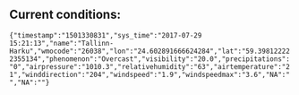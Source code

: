 ## Current conditions: 
 ``` {"timestamp":"1501330831","sys_time":"2017-07-29 15:21:13","name":"Tallinn-Harku","wmocode":"26038","lon":"24.602891666624284","lat":"59.398122222355134","phenomenon":"Overcast","visibility":"20.0","precipitations":"0","airpressure":"1010.3","relativehumidity":"63","airtemperature":"21","winddirection":"204","windspeed":"1.9","windspeedmax":"3.6","NA":"","NA":""} ```
